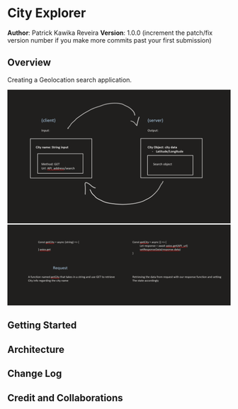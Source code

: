 # City Explorer #

**Author**: Patrick Kawika Reveira
**Version**: 1.0.0 (increment the patch/fix version number if you make more commits past your first submission)

## Overview
Creating a Geolocation search application.

![Data Flow Outline](<img/Lab-06 data-flow(1).png>)
![Functions Overview](<img/lab-06 functions overview.png>)

## Getting Started
<!-- What are the steps that a user must take in order to build this app on their own machine and get it running? -->

## Architecture
<!-- Provide a detailed description of the application design. What technologies (languages, libraries, etc) you're using, and any other relevant design information. -->

## Change Log
<!-- Use this area to document the iterative changes made to your application as each feature is successfully implemented. Use time stamps. Here's an example:

01-01-2001 4:59pm - Application now has a fully-functional express server, with a GET route for the location resource. -->

## Credit and Collaborations
<!-- Give credit (and a link) to other people or resources that helped you build this application. -->